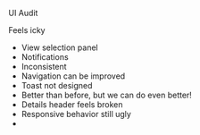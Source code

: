 UI Audit

Feels icky
- View selection panel
- Notifications
- Inconsistent 
- Navigation can be improved
- Toast not designed
- Better than before, but we can do even better! 
- Details header feels broken
- Responsive behavior still ugly
- 

